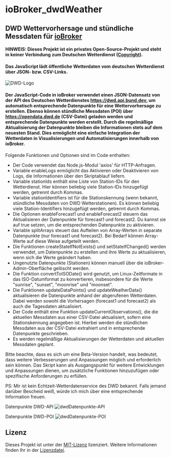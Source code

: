 # ioBroker_dwdWeather

## DWD Wettervorhersage und stündliche Messdaten für [ioBroker](https://github.com/ioBroker)

#### HINWEIS: Dieses Projekt ist ein privates Open-Source-Projekt und steht in keiner Verbindung zum Deutschen Wetterdienst ([Copyright](https://www.dwd.de/DE/service/copyright/copyright_node.html)).
#### Das JavaScript lädt öffentliche Wetterdaten vom deutschen Wetterdienst über JSON- bzw. CSV-Links.

![DWD-Logo](https://github.com/jolichter/ioBroker_dwdWeather/assets/1485851/298f1285-aee6-4f08-97b7-d5a3865177ae)

#### Der JavaScript-Code in ioBroker verwendet einen JSON-Datensatz von der API des Deutschen Wetterdienstes https://dwd.api.bund.dev, um automatisch entsprechende Datenpunkte für eine Wettervorhersage zu erstellen. Ebenso können stündliche Messdaten (POI) über https://opendata.dwd.de (CSV-Datei) geladen werden und entsprechende Datenpunkte werden erstellt. Durch die regelmäßige Aktualisierung der Datenpunkte bleiben die Informationen stets auf dem neuesten Stand. Dies ermöglicht eine einfache Integration der Wetterdaten in Visualisierungen und Automatisierungen innerhalb von ioBroker.

Folgende Funktionen und Optionen sind im Code enthalten:

- Der Code verwendet das Node.js-Modul 'axios' für HTTP-Anfragen.
- Variable enableLogs ermöglicht das Aktivieren oder Deaktivieren von Logs, die Informationen über den Skriptablauf liefern.
- Variable stationIds enthält eine Liste von Station-IDs für den Wetterdienst. Hier können beliebig viele Station-IDs hinzugefügt werden, getrennt durch Kommas.
- Variable stationIdentifiers ist für die Stationskennung (wenn bekannt, stündliche Messdaten von DWD Wetterstationen). Es können beliebig viele Station-Identifiers hinzugefügt werden, getrennt durch Kommas.
- Die Optionen enableForecast1 und enableForecast2 steuern das Aktualisieren der Datenpunkte für forecast1 und forecast2. Du kannst sie auf true setzen, um die entsprechenden Datenpunkte zu aktivieren.
- Variable splitArrays steuert das Aufteilen von Array-Werten in separate Datenpunkte (nur forecast1 und forecast2). Bei Bedarf können Array-Werte auf diese Weise aufgeteilt werden.
- Die Funktionen createStateIfNotExists() und setStateIfChanged() werden verwendet, um Datenpunkte zu erstellen und ihre Werte zu aktualisieren, wenn sich die Werte geändert haben.
- Ungenutzte Datenpunkte (Stationen) können manuell über die ioBroker-Admin-Oberfläche gelöscht werden.
- Die Funktion convertToISODate() wird genutzt, um Linux-Zeitformate in das ISO-Datumformat zu konvertieren, insbesondere für die Werte "sunrise", "sunset", "moonrise" und "moonset".
- Die Funktionen updateDataPoints() und updateWeatherData() aktualisieren die Datenpunkte anhand der abgerufenen Wetterdaten. Dabei werden sowohl die Vorhersagen (forecast1 und forecast2) als auch die Tagesdaten aktualisiert.
- Der Code enthält eine Funktion updateCurrentObservations(), die die aktuellen Messdaten aus einer CSV-Datei aktualisiert, sofern eine Stationskennung angegeben ist. Hierbei werden die stündlichen Messdaten aus der CSV-Datei extrahiert und in entsprechende Datenpunkte geschrieben.
- Es werden regelmäßige Aktualisierungen der Wetterdaten und aktuellen Messdaten geplant.

Bitte beachte, dass es sich um eine Beta-Version handelt, was bedeutet, dass weitere Verbesserungen und Anpassungen möglich und erforderlich sein können. Das Skript kann als Ausgangspunkt für weitere Entwicklungen und Anpassungen dienen, um zusätzliche Funktionen hinzuzufügen oder spezifische Anforderungen zu erfüllen.

PS: Mir ist kein Echtzeit-Wetterdatenservice des DWD bekannt. Falls jemand darüber Bescheid weiß, würde ich mich über eine entsprechende Information freuen.

Datenpunkte DWD-API
![dwdDatenpunkte-API](https://github.com/jolichter/ioBroker_dwdWeather/assets/1485851/321861e4-84b3-48b8-8687-c19d8968a1d3)

Datenpunkte DWD-POI
![dwdDatenpunkte-POI](https://github.com/jolichter/ioBroker_dwdWeather/assets/1485851/10c5194e-a69f-4b88-8496-639271966a18)

## Lizenz
Dieses Projekt ist unter der [MIT-Lizenz](LICENSE.md) lizenziert. Weitere Informationen finden Ihr in der [Lizenzdatei](LICENSE.md).
